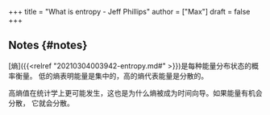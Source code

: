 +++
title = "What is entropy - Jeff Phillips"
author = ["Max"]
draft = false
+++

## Notes {#notes}

[熵]({{<relref "20210304003942-entropy.md#" >}})是每种能量分布状态的概率衡量。
低的熵表明能量是集中的，高的熵代表能量是分散的。

高熵值在统计学上更可能发生，这也是为什么熵被成为时间向导。如果能量有机会分散，
它就会分散。
